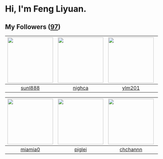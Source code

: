# Hi, I'm Feng Liyuan.

## My Followers ([97](https://github.com/SunRunAway?tab=followers))

| <img src="https://avatars.githubusercontent.com/u/9254545?v=4" width="150" height="150" /> | <img src="https://avatars.githubusercontent.com/u/1492263?v=4" width="150" height="150" /> | <img src="https://avatars.githubusercontent.com/u/588162?v=4" width="150" height="150" /> | <img src="https://avatars.githubusercontent.com/u/1814146?v=4" width="150" height="150" /> |
| :----------------------------------------------------------------------------------------: | :----------------------------------------------------------------------------------------: | :---------------------------------------------------------------------------------------: | :----------------------------------------------------------------------------------------: |
|                            [sunl888](https://github.com/sunl888)                           |                             [nighca](https://github.com/nighca)                            |                            [ylm201](https://github.com/ylm201)                            |                            [rwifeng](https://github.com/rwifeng)                           |

| <img src="https://avatars.githubusercontent.com/u/25542995?v=4" width="150" height="150" /> | <img src="https://avatars.githubusercontent.com/u/731266?v=4" width="150" height="150" /> | <img src="https://avatars.githubusercontent.com/u/4281540?v=4" width="150" height="150" /> | <img src="https://avatars.githubusercontent.com/u/71307974?v=4" width="150" height="150" /> |
| :-----------------------------------------------------------------------------------------: | :---------------------------------------------------------------------------------------: | :----------------------------------------------------------------------------------------: | :-----------------------------------------------------------------------------------------: |
|                            [miamia0](https://github.com/miamia0)                            |                            [piglei](https://github.com/piglei)                            |                           [chchannn](https://github.com/chchannn)                          |                       [StevenJokess](https://github.com/StevenJokess)                       |